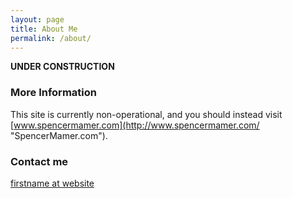 ```yaml
---
layout: page
title: About Me
permalink: /about/
---
```


**UNDER CONSTRUCTION**

### More Information

This site is currently non-operational, and you should instead visit [www.spencermamer.com](http://www.spencermamer.com/ "SpencerMamer.com").

### Contact me

[firstname at website](mailto:spencer@spencermamer.me])
